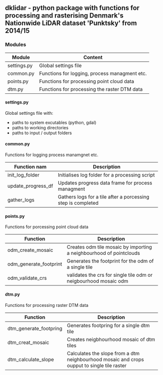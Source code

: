## dklidar - python package with functions for processing and rasterising Denmark's Nationwide LiDAR dataset 'Punktsky' from 2014/15

### Modules
Module | Content
--- | ---
settings.py | Global settings file
common.py | Functions for logging, process managment etc.
points.py | Functions for processing point cloud data
dtm.py |  Functions for processing the raster DTM data 

#### settings.py
Global settings file with:
- paths to system excutables (python, gdal)
- paths to working directories
- paths to input / output folders

#### common.py
Functions for logging process manamgnet etc.

Function nam| Description
--- | ---
init_log_folder | Initialises log folder for a processing script
update_progress_df | Updates progress data frame for process managment
gather_logs | Gathers logs for a tile after a porcessing step is completed

#### points.py
Functions for porcessing point cloud data

Function | Description
--- | ---
odm_create_mosaic | Creates odm tile mosaic by importing a neighbourhood of pointclouds
odm_generate_footprint | Generates the footprint for the odm of a single tile
odm_validate_crs | validates the crs for single tile odm or neigbourhood mosaic odm

#### dtm.py
Functions for processing raster DTM data

Function | Description
--- | ---
dtm_generate_footpring | Generates footpring for a single dtm tile
dtm_creat_mosaic | Creates neigbhourhood mosaic of dtm tiles
dtm_calculate_slope | Calculates the slope from a dtm neighbourhood mosaic and crops oupput to single tile raster
